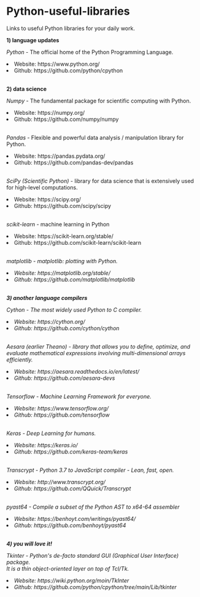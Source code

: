 # Python-useful-libraries

Links to useful Python libraries for your daily work.

<b>1) language updates</b>

<i>Python</i> - The official home of the Python Programming Language.
<li>Website: https://www.python.org/</li>
<li>Github: https://github.com/python/cpython</li>

</br>

<b>2) data science</b>

<i>Numpy</i> - The fundamental package for scientific computing with Python.
<li>Website: https://numpy.org/</li>
<li>Github: https://github.com/numpy/numpy</li>

</br>

<i>Pandas</i> - Flexible and powerful data analysis / manipulation library for Python.
<li>Website: https://pandas.pydata.org/</li>
<li>Github: https://github.com/pandas-dev/pandas</li>

</br>

<i>SciPy (Scientific Python)</i> - library for data science that is extensively used for high-level computations.
<li>Website: https://scipy.org/</li>
<li>Github: https://github.com/scipy/scipy</li>

</br>

<i>scikit-learn</i> -  machine learning in Python
<li>Website: https://scikit-learn.org/stable/</li>
<li>Github: https://github.com/scikit-learn/scikit-learn</li>

</br>

<i>matplotlib<i> - matplotlib: plotting with Python.
<li>Website: https://matplotlib.org/stable/</li>
<li>Github: https://github.com/matplotlib/matplotlib</li>

</br>

<b>3) another language compilers</b>

<i>Cython</i> - The most widely used Python to C compiler.
<li>Website: https://cython.org/</li>
<li>Github: https://github.com/cython/cython</li>

</br>

<i>Aesara (earlier Theano)</i> - library that allows you to define, optimize, and evaluate mathematical expressions involving multi-dimensional arrays efficiently.  
<li>Website: https://aesara.readthedocs.io/en/latest/</li>
<li>Github: https://github.com/aesara-devs</li>

</br>

<i>Tensorflow</i> - Machine Learning Framework for everyone.
<li>Website: https://www.tensorflow.org/</li>
<li>Github: https://github.com/tensorflow</li>

</br>

<i>Keras</i> - Deep Learning for humans.
<li>Website: https://keras.io/</li>
<li>Github: https://github.com/keras-team/keras</li>

</br>

<i>Transcrypt</i> - Python 3.7 to JavaScript compiler - Lean, fast, open.
<li>Website: http://www.transcrypt.org/</li>
<li>Github: https://github.com/QQuick/Transcrypt</li>

</br>

<i>pyast64</i> - Compile a subset of the Python AST to x64-64 assembler
<li>Website: https://benhoyt.com/writings/pyast64/</li>
<li>Github: https://github.com/benhoyt/pyast64</li>

</br>

<b>4) you will love it!</b>

<i>Tkinter</i> - Python's de-facto standard GUI (Graphical User Interface) package. </br>
It is a thin object-oriented layer on top of Tcl/Tk.
<li>Website: https://wiki.python.org/moin/TkInter</li>
<li>Github: https://github.com/python/cpython/tree/main/Lib/tkinter</li>

</br>

</br>
